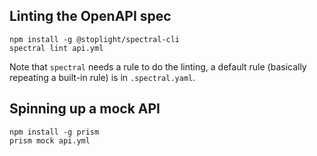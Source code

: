 ## Linting the OpenAPI spec

```
npm install -g @stoplight/spectral-cli
spectral lint api.yml
```

Note that `spectral` needs a rule to do the linting, a default rule (basically repeating a built-in rule) is in `.spectral.yaml`.

## Spinning up a mock API

```
npm install -g prism
prism mock api.yml
```

